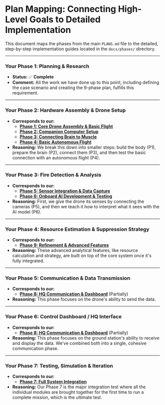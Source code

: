 # Plan Mapping: Connecting High-Level Goals to Detailed Implementation

  This document maps the phases from the main `PLANS.md` file to the detailed, step-by-step implementation guides located in the `docs/phases/` directory.

  ---

  ### Your Phase 1: Planning & Research
  * **Status:** ✅ **Complete**
  * **Comment:** All the work we have done up to this point, including defining the case scenario and creating the 9-phase plan, fulfills this requirement.

  ---

  ### Your Phase 2: Hardware Assembly & Drone Setup
  * **Corresponds to our:**
      * **[Phase 1: Core Drone Assembly & Basic Flight](./phases/phase-1-assembly.md)**
      * **[Phase 2: Companion Computer Setup](./phases/phase-2-companion-computer-setup.md)**
      * **[Phase 3: Connecting Brain to Muscle](./phases/phase-3-brain-muscle-connection.md)**
      * **[Phase 4: Basic Autonomous Flight](./phases/phase-4-basic-autonomous-flight.md)**
  * **Reasoning:** We break this down into smaller steps: build the body (P1), prepare the brain (P2), connect them (P3), and then test the basic connection with an autonomous flight (P4).

  ---

  ### Your Phase 3: Fire Detection & Analysis
  * **Corresponds to our:**
      * **[Phase 5: Sensor Integration & Data Capture](./phases/phase-5-sensor-integration.md)**
      * **[Phase 6: Onboard AI Development & Testing](./phases/phase-6-onboard-ai-development.md)**
  * **Reasoning:** First, we give the drone its senses by connecting the cameras (P5), and then we teach it how to interpret what it sees with the AI model (P6).

  ---

  ### Your Phase 4: Resource Estimation & Suppression Strategy
  * **Corresponds to our:**
      * **[Phase 9: Refinement & Advanced Features](./phases/phase-9-refinement-and-advanced-features.md)**
  * **Reasoning:** These advanced analytical features, like resource calculation and strategy, are built on top of the core system once it's fully integrated.

  ---

  ### Your Phase 5: Communication & Data Transmission
  * **Corresponds to our:**
      * **[Phase 8: HQ Communication & Dashboard](./phases/phase-8-hq-communication.md)** (Partially)
  * **Reasoning:** This phase focuses on the drone's ability to send the data.

  ---

  ### Your Phase 6: Control Dashboard / HQ Interface
  * **Corresponds to our:**
      * **[Phase 8: HQ Communication & Dashboard](./phases/phase-8-hq-communication.md)** (Partially)
  * **Reasoning:** This phase focuses on the ground station's ability to receive and display the data. We've combined both into a single, cohesive communication phase.

  ---

  ### Your Phase 7: Testing, Simulation & Iteration
  * **Corresponds to our:**
      * **[Phase 7: Full System Integration](./phases/phase-7-full-system-integration.md)**
  * **Reasoning:** Our Phase 7 is the major integration test where all the individual modules are brought together for the first time to run a complete mission, which is the ultimate test.
